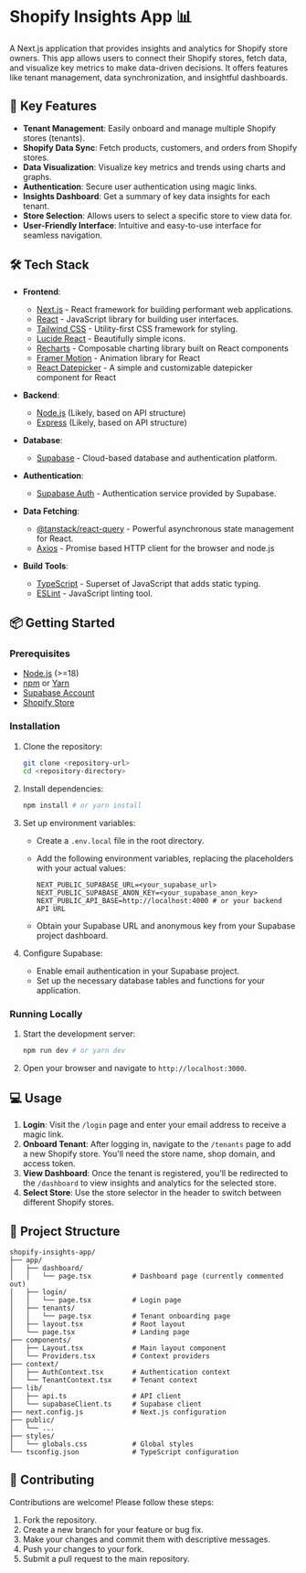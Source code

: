 # Shopify Insights App 📊

A Next.js application that provides insights and analytics for Shopify store owners. This app allows users to connect their Shopify stores, fetch data, and visualize key metrics to make data-driven decisions. It offers features like tenant management, data synchronization, and insightful dashboards.

## 🚀 Key Features

- **Tenant Management**: Easily onboard and manage multiple Shopify stores (tenants).
- **Shopify Data Sync**: Fetch products, customers, and orders from Shopify stores.
- **Data Visualization**: Visualize key metrics and trends using charts and graphs.
- **Authentication**: Secure user authentication using magic links.
- **Insights Dashboard**: Get a summary of key data insights for each tenant.
- **Store Selection**: Allows users to select a specific store to view data for.
- **User-Friendly Interface**: Intuitive and easy-to-use interface for seamless navigation.

## 🛠️ Tech Stack

*   **Frontend**:
    *   [Next.js](https://nextjs.org/) - React framework for building performant web applications.
    *   [React](https://reactjs.org/) - JavaScript library for building user interfaces.
    *   [Tailwind CSS](https://tailwindcss.com/) - Utility-first CSS framework for styling.
    *   [Lucide React](https://lucide.dev/) - Beautifully simple icons.
    *   [Recharts](https://recharts.org/) - Composable charting library built on React components 
    *   [Framer Motion](https://www.framer.com/motion/) - Animation library for React 
    *   [React Datepicker](https://reactdatepicker.com/) - A simple and customizable datepicker component for React 

*   **Backend**:
    *   [Node.js](https://nodejs.org/en) (Likely, based on API structure)
    *   [Express](https://expressjs.com/) (Likely, based on API structure)

*   **Database**:
    *   [Supabase](https://supabase.com/) - Cloud-based database and authentication platform.

*   **Authentication**:
    *   [Supabase Auth](https://supabase.com/auth) - Authentication service provided by Supabase.

*   **Data Fetching**:
    *   [@tanstack/react-query](https://tanstack.com/query/latest) - Powerful asynchronous state management for React.
    *   [Axios](https://axios-http.com/docs/intro) - Promise based HTTP client for the browser and node.js

*   **Build Tools**:
    *   [TypeScript](https://www.typescriptlang.org/) - Superset of JavaScript that adds static typing.
    *   [ESLint](https://eslint.org/) - JavaScript linting tool.

## 📦 Getting Started

### Prerequisites

- [Node.js](https://nodejs.org/en/) (>=18)
- [npm](https://www.npmjs.com/) or [Yarn](https://yarnpkg.com/)
- [Supabase Account](https://supabase.com/)
- [Shopify Store](https://www.shopify.com/)

### Installation

1.  Clone the repository:

    ```bash
    git clone <repository-url>
    cd <repository-directory>
    ```

2.  Install dependencies:

    ```bash
    npm install # or yarn install
    ```

3.  Set up environment variables:

    *   Create a `.env.local` file in the root directory.
    *   Add the following environment variables, replacing the placeholders with your actual values:

        ```
        NEXT_PUBLIC_SUPABASE_URL=<your_supabase_url>
        NEXT_PUBLIC_SUPABASE_ANON_KEY=<your_supabase_anon_key>
        NEXT_PUBLIC_API_BASE=http://localhost:4000 # or your backend API URL
        ```

    *   Obtain your Supabase URL and anonymous key from your Supabase project dashboard.

4.  Configure Supabase:

    *   Enable email authentication in your Supabase project.
    *   Set up the necessary database tables and functions for your application.

### Running Locally

1.  Start the development server:

    ```bash
    npm run dev # or yarn dev
    ```

2.  Open your browser and navigate to `http://localhost:3000`.

## 💻 Usage

1.  **Login**: Visit the `/login` page and enter your email address to receive a magic link.
2.  **Onboard Tenant**: After logging in, navigate to the `/tenants` page to add a new Shopify store. You'll need the store name, shop domain, and access token.
3.  **View Dashboard**: Once the tenant is registered, you'll be redirected to the `/dashboard` to view insights and analytics for the selected store.
4.  **Select Store**: Use the store selector in the header to switch between different Shopify stores.

## 📂 Project Structure

```
shopify-insights-app/
├── app/
│   ├── dashboard/
│   │   └── page.tsx          # Dashboard page (currently commented out)
│   ├── login/
│   │   └── page.tsx          # Login page
│   ├── tenants/
│   │   └── page.tsx          # Tenant onboarding page
│   ├── layout.tsx            # Root layout
│   └── page.tsx              # Landing page
├── components/
│   ├── Layout.tsx            # Main layout component
│   └── Providers.tsx         # Context providers
├── context/
│   ├── AuthContext.tsx       # Authentication context
│   └── TenantContext.tsx     # Tenant context
├── lib/
│   ├── api.ts                # API client
│   └── supabaseClient.ts     # Supabase client
├── next.config.js            # Next.js configuration
├── public/
│   └── ...
├── styles/
│   └── globals.css           # Global styles
└── tsconfig.json             # TypeScript configuration
```



## 🤝 Contributing

Contributions are welcome! Please follow these steps:

1.  Fork the repository.
2.  Create a new branch for your feature or bug fix.
3.  Make your changes and commit them with descriptive messages.
4.  Push your changes to your fork.
5.  Submit a pull request to the main repository.


